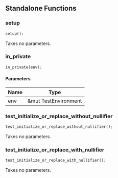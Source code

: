 ## Standalone Functions

### setup

```rust
setup();
```

Takes no parameters.

### in_private

```rust
in_private(env);
```

#### Parameters
| Name | Type |
| --- | --- |
| env | &mut TestEnvironment |

### test_initialize_or_replace_without_nullifier

```rust
test_initialize_or_replace_without_nullifier();
```

Takes no parameters.

### test_initialize_or_replace_with_nullifier

```rust
test_initialize_or_replace_with_nullifier();
```

Takes no parameters.


